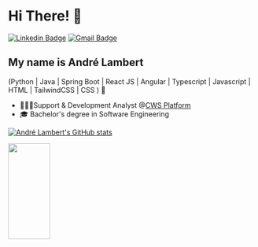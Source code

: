 
<h1>Hi There! 👋</h1>

[![Linkedin Badge](https://img.shields.io/badge/-LinkedIn-6633cc?style=flat-square&logo=Linkedin&logoColor=white&link=https://www.linkedin.com/in/andre-lambert/)](https://www.linkedin.com/in/andre-lambert/)
[![Gmail Badge](https://img.shields.io/badge/-andrecoflambert@gmail.com-6633cc?style=flat-square&logo=Gmail&logoColor=white&link=mailto:andreflambert@gmail.com)](mailto:andreflambert@gmail.com)


## My name is André Lambert
(Python | Java | Spring Boot | React JS | Angular | Typescript | Javascript | HTML | TailwindCSS | CSS ) 🚀
- 👨🏻‍💻Support & Development Analyst @[CWS Platform](https://www.cws-platform.com/)
- 🎓 Bachelor's degree in Software Engineering

[![André Lambert's GitHub stats](https://github-readme-stats.vercel.app/api?username=andrelambert)](https://github.com/andrelambert/github-readme-stats)

<div align="left">
  
  <img width="41%" height="195px" src="https://github-readme-stats.vercel.app/api/top-langs/?username=andrelambert&layout=compact&hide_border=true&title_color=8f00ff&text_color=ffffff&bg_color=0d1117" />

 </div>
